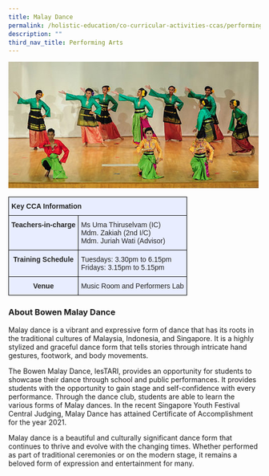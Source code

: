 ```yaml
---
title: Malay Dance
permalink: /holistic-education/co-curricular-activities-ccas/performing-arts/malay-dance/
description: ""
third_nav_title: Performing Arts
---
```

![](/images/Malay-dance.jpeg)

<style type="text/css">
.tg  {border-collapse:collapse;border-spacing:0;}
.tg td{border-color:black;border-style:solid;border-width:1px;font-family:Arial, sans-serif;font-size:14px;
  overflow:hidden;padding:10px 5px;word-break:normal;}
.tg th{border-color:black;border-style:solid;border-width:1px;font-family:Arial, sans-serif;font-size:14px;
  font-weight:normal;overflow:hidden;padding:10px 5px;word-break:normal;}
.tg .tg-qrg6{background-color:#E8EDFF;color:#252525;font-weight:bold;text-align:center;vertical-align:top}
.tg .tg-vqm8{background-color:#E8EDFF;color:#222;text-align:left;vertical-align:top}
.tg .tg-u05r{background-color:#E8EDFF;color:#222;font-weight:bold;text-align:left;vertical-align:top}
.tg .tg-lr6o{background-color:#E8EDFF;color:#222;text-align:left;vertical-align:middle}
</style>
<table class="tg">
<thead>
  <tr>
    <th class="tg-u05r" colspan="2">Key CCA Information</th>
  </tr>
</thead>
<tbody>
  <tr>
    <td class="tg-qrg6"><span style="color:#252525">Teachers-in-charge</span></td>
    <td class="tg-lr6o"><span style="color:#222">Ms Uma Thiruselvam (IC)</span><br><span style="color:#222">Mdm. Zakiah (2nd I/C)</span><br><span style="color:#222">Mdm. Juriah Wati (Advisor)</span><br></td>
  </tr>
  <tr>
    <td class="tg-qrg6"><span style="color:#252525">Training Schedule</span></td>
    <td class="tg-lr6o"><span style="color:#222">Tuesdays: 3.30pm to 6.15pm</span><br><span style="color:#222">Fridays: 3.15pm to 5.15pm</span></td>
  </tr>
  <tr>
    <td class="tg-qrg6"><span style="color:#252525">Venue</span><span style="color:#222"> </span></td>
    <td class="tg-vqm8"><span style="color:#222">Music Room and Performers Lab</span></td>
  </tr>
</tbody>
</table>

### About Bowen Malay Dance
Malay dance is a vibrant and expressive form of dance that has its roots in the traditional cultures of Malaysia, Indonesia, and Singapore. It is a highly stylized and graceful dance form that tells stories through intricate hand gestures, footwork, and body movements. 

The Bowen Malay Dance, lesTARI, provides an opportunity for students to showcase their dance through school and public performances. It provides students with the opportunity to gain stage and self-confidence with every performance. Through the dance club, students are able to learn the various forms of Malay dances. In the recent Singapore Youth Festival Central Judging, Malay Dance has attained Certificate of Accomplishment for the year 2021. 

Malay dance is a beautiful and culturally significant dance form that continues to thrive and evolve with the changing times. Whether performed as part of traditional ceremonies or on the modern stage, it remains a beloved form of expression and entertainment for many.

